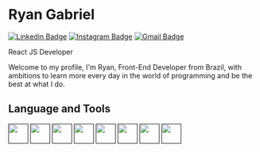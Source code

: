 # Ryan Gabriel

[![Linkedin Badge](https://img.shields.io/badge/Ryan_Gabriel-2b79ff?style=flat-square&logoColor=00875f&link=https%3A%2F%2Fwww.linkedin.com%2Fin%2Fryan-gabriel-7aa80a348%2F)](https://www.linkedin.com/in/ryan-gabriel-7aa80a348/)
[![Instagram Badge](https://img.shields.io/badge/-%40euuryann-2b79ff?style=flat-square&logoColor=00875f&link=https%3A%2F%2Fwww.instagram.com%2Feuuryannn%2F)](https://instagram.com/euuryannn)
[![Gmail Badge](https://img.shields.io/badge/ryanalexandregabriel%40gmail.com-2b79ff?style=flat-square&logoColor=00875f&link=mailto%3Aryanalexandregabriel%40gmail.com
)]()

React JS Developer

Welcome to my profile, I'm Ryan, Front-End Developer from Brazil, with ambitions to learn more every day in the world of programming and be the best at what I do.

## Language and Tools
[<img src="https://cdn.jsdelivr.net/gh/devicons/devicon@latest/icons/react/react-original.svg" width="40"/>]()
[<img src="https://cdn.jsdelivr.net/gh/devicons/devicon@latest/icons/javascript/javascript-original.svg" width="40"/>]()
[<img src="https://cdn.jsdelivr.net/gh/devicons/devicon@latest/icons/html5/html5-original.svg" width="40"/>]()
[<img src="https://cdn.jsdelivr.net/gh/devicons/devicon@latest/icons/css3/css3-original.svg" width="40"/>]()
[<img src="https://cdn.jsdelivr.net/gh/devicons/devicon@latest/icons/tailwindcss/tailwindcss-original.svg" width="40"/>]()
[<img src="https://cdn.jsdelivr.net/gh/devicons/devicon@latest/icons/vscode/vscode-original.svg" width="40"/>]()
[<img src="https://cdn.jsdelivr.net/gh/devicons/devicon@latest/icons/figma/figma-original.svg" width="40"/>]()
[<img src="https://cdn.jsdelivr.net/gh/devicons/devicon@latest/icons/photoshop/photoshop-original.svg" width="40"/>]()
